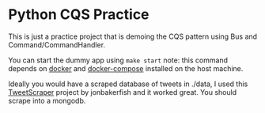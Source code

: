 # Python CQS Practice

This is just a practice project that is demoing the CQS pattern using Bus and Command/CommandHandler. 

You can start the dummy app using `make start` note: this command depends on [docker](https://www.docker.com/) and [docker-compose](https://docs.docker.com/compose/) installed on the host machine.

Ideally you would have a scraped database of tweets in ./data, I used this [TweetScraper](https://github.com/jonbakerfish/TweetScraper) project by jonbakerfish and it worked great. You should scrape into a mongodb.
